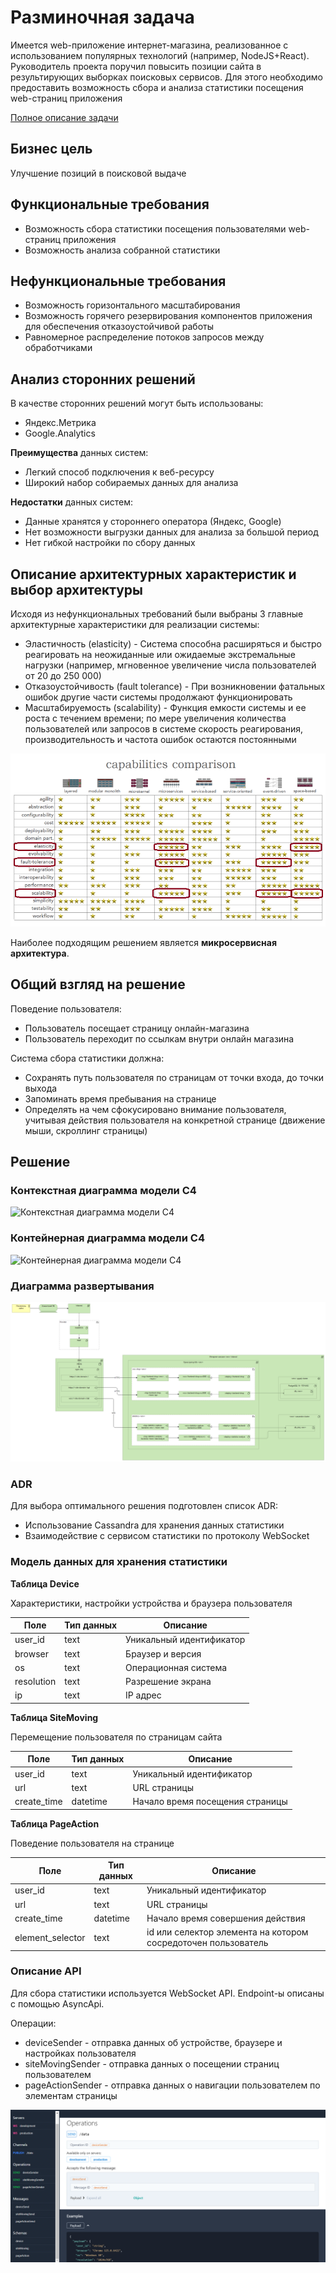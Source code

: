 # Разминочная задача

Имеется web-приложение интернет-магазина, реализованное с использованием популярных технологий (например, NodeJS+React).
Руководитель проекта поручил повысить позиции сайта в результирующих выборках поисковых сервисов. Для этого необходимо
предоставить возможность сбора и анализа статистики посещения web-страниц приложения

[Полное описание задачи](./Problem.md)

## Бизнес цель
Улучшение позиций в поисковой выдаче

## Функциональные требования
- Возможность сбора статистики посещения пользователями web-страниц приложения
- Возможность анализа собранной статистики

## Нефункциональные требования
- Возможность горизонтального масштабирования
- Возможность горячего резервирования компонентов приложения для обеспечения отказоустойчивой работы
- Равномерное распределение потоков запросов между обработчиками

## Анализ сторонних решений
В качестве сторонних решений могут быть использованы:
- Яндекс.Метрика
- Google.Analytics

**Преимущества** данных систем:
- Легкий способ подключения к веб-ресурсу
- Широкий набор собираемых данных для анализа

**Недостатки** данных систем:
- Данные хранятся у стороннего оператора (Яндекс, Google)
- Нет возможности выгрузки данных для анализа за большой период
- Нет гибкой настройки по сбору данных

## Описание архитектурных характеристик и выбор архитектуры
Исходя из нефункциональных требований были выбраны 3 главные архитектурные характеристики для реализации системы:

- Эластичность (elasticity) - Система способна расширяться и быстро реагировать на неожиданные или ожидаемые
  экстремальные нагрузки (например, мгновенное увеличение числа пользователей от 20 до 250 000)
- Отказоустойчивость (fault tolerance) - При возникновении фатальных ошибок другие части системы продолжают
  функционировать
- Масштабируемость (scalability) - Функция емкости системы и ее роста с течением времени; по мере увеличения количества
  пользователей или запросов в системе скорость реагирования, производительность и частота ошибок остаются постоянными

![alt text](./images/arch_select.png)

Наиболее подходящим решением является **микросервисная архитектура**.

## Общий взгляд на решение
Поведение пользователя:
- Пользователь посещает страницу онлайн-магазина
- Пользователь переходит по ссылкам внутри онлайн магазина

Система сбора статистики должна:
- Сохранять путь пользователя по страницам от точки входа, до точки выхода
- Запоминать время пребывания на странице
- Определять на чем сфокусировано внимание пользователя, учитывая действия пользователя на конкретной странице (движение мыши, скроллинг страницы)

## Решение

### Контекстная диаграмма модели C4

![Контекстная диаграмма модели C4](./images/с4-context.png)

### Контейнерная диаграмма модели C4

![Контейнерная диаграмма модели C4](./images/с4-container.png)

### Диаграмма развертывания

![Диаграмма развертывания в нотации Archimate](./images/deployment.png)

### ADR
Для выбора оптимального решения подготовлен список ADR:
- Использование Cassandra для хранения данных статистики
- Взаимодействие с сервисом статистики по протоколу WebSocket


### Модель данных для хранения статистики

**Таблица Device**

Характеристики, настройки устройства и браузера пользователя

| Поле | Тип данных | Описание
| --- | --- | ---
| user_id | text | Уникальный идентификатор
| browser | text | Браузер и версия
| os | text | Операционная система
| resolution | text | Разрешение экрана
| ip | text | IP адрес


**Таблица SiteMoving**

Перемещение пользователя по страницам сайта

| Поле | Тип данных | Описание
| --- | --- | --- 
| user_id | text | Уникальный идентификатор
| url | text | URL страницы
| create_time | datetime | Начало время посещения страницы


**Таблица PageAction**

Поведение пользователя на странице

| Поле | Тип данных | Описание
| --- | --- | --- 
| user_id | text | Уникальный идентификатор
| url | text | URL страницы
| create_time | datetime | Начало время совершения действия
| element_selector | text | id или селектор элемента на котором сосредоточен пользователь 

### Описание API

Для сбора статистики используется WebSocket API.
Endpoint-ы описаны с помощью AsyncApi.

Операции:
- deviceSender - отправка данных об устройстве, браузере и настройках пользователя
- siteMovingSender - отправка данных о посещении страниц пользователем
- pageActionSender - отправка данных о навигации пользователем по элементам страницы

![AsyncApi](./images/asyncapi.png)

